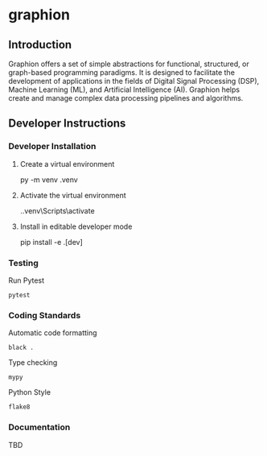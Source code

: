 # graphion

## Introduction

Graphion offers a set of simple abstractions for functional, structured, or graph-based programming paradigms. It is designed to facilitate the development of applications in the fields of Digital Signal Processing (DSP), Machine Learning (ML), and Artificial Intelligence (AI). Graphion helps create and manage complex data processing pipelines and algorithms.

## Developer Instructions

### Developer Installation

1. Create a virtual environment

    py -m venv .venv

2. Activate the virtual environment

    .\.venv\Scripts\activate

3. Install in editable developer mode

    pip install -e .[dev]

### Testing

Run Pytest

    pytest

### Coding Standards

Automatic code formatting

    black .

Type checking

    mypy

Python Style

    flake8

### Documentation

TBD
